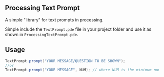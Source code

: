 Processing Text Prompt
---

A simple "library" for text prompts in processing.

Simple include the `TextPrompt.pde` file in your project folder and use it as shown in `ProcessingTextPrompt.pde`.

Usage
---

```java
TextPrompt.prompt("YOUR MESSAGE/QUESTION TO BE SHOWN");
//or
TextPrompt.prompt("YOUR MESSAGE", NUM); // where NUM is the minimum number of characters of the input.
```

